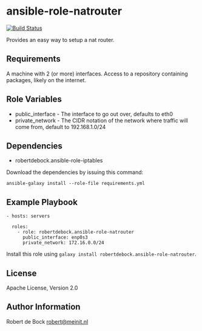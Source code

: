 ansible-role-natrouter
=========

[![Build Status](https://travis-ci.org/robertdebock/ansible-role-natrouter.svg?branch=master)](https://travis-ci.org/robertdebock/ansible-role-natrouter)

Provides an easy way to setup a nat router.

Requirements
------------

A machine with 2 (or more) interfaces.
Access to a repository containing packages, likely on the internet.

Role Variables
--------------

- public_interface - The interface to go out over, defaults to eth0
- private_network - The CIDR notation of the network where traffic will come from, default to 192.168.1.0/24

Dependencies
------------

- robertdebock.ansible-role-iptables

Download the dependencies by issuing this command:
```
ansible-galaxy install --role-file requirements.yml
```

Example Playbook
----------------

```
- hosts: servers

  roles:
    - role: robertdebock.ansible-role-natrouter
      public_interface: enp0s3
      private_network: 172.16.0.0/24
```

Install this role using `galaxy install robertdebock.ansible-role-natrouter`.

License
-------

Apache License, Version 2.0

Author Information
------------------

Robert de Bock <robert@meinit.nl>
